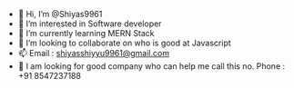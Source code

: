 - 👋 Hi, I’m @Shiyas9961
- 👀 I’m interested in Software developer 
- 🌱 I’m currently learning MERN Stack
- 💞️ I’m looking to collaborate on who is good at Javascript 
- 📫 Email : shiyasshiyyu9961@gmail.com
- 🎩 I am looking for good company who can help me call this no. Phone : +91 8547237188

<!---
Shiyas9961/Shiyas9961 is a ✨ special ✨ repository because its `README.md` (this file) appears on your GitHub profile.
You can click the Preview link to take a look at your changes.
--->
